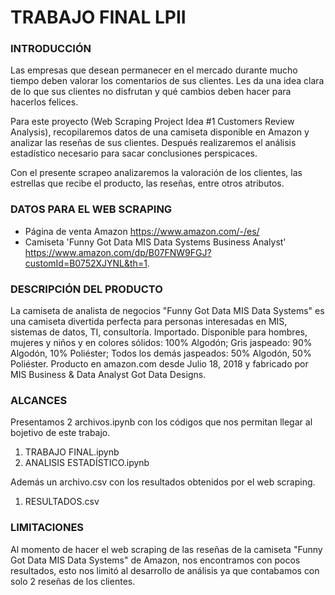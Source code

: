 # TRABAJO FINAL LPII

### INTRODUCCIÓN
Las empresas que desean permanecer en el mercado durante mucho tiempo deben valorar los comentarios de sus clientes. Les da una idea clara de lo que sus clientes no disfrutan y qué cambios deben hacer para hacerlos felices.


Para este proyecto (Web Scraping Project Idea #1 Customers Review Analysis), recopilaremos datos de una camiseta disponible en Amazon y analizar las reseñas de sus clientes. Después realizaremos el análisis estadístico necesario para sacar conclusiones perspicaces.


Con el presente scrapeo analizaremos la valoración de los clientes, las estrellas que recibe el producto, las reseñas, entre otros atributos.

### DATOS PARA EL WEB SCRAPING 

- Página de venta Amazon https://www.amazon.com/-/es/
- Camiseta 'Funny Got Data MIS Data Systems Business Analyst' https://www.amazon.com/dp/B07FNW9FGJ?customId=B0752XJYNL&th=1.

### DESCRIPCIÓN DEL PRODUCTO
La camiseta de analista de negocios "Funny Got Data MIS Data Systems" es una camiseta divertida perfecta para personas interesadas en MIS, sistemas de datos, TI, consultoría. Importado. Disponible para hombres, mujeres y niños y en colores sólidos: 100% Algodón; Gris jaspeado: 90% Algodón, 10% Poliéster; Todos los demás jaspeados: 50% Algodón, 50% Poliéster. Producto en amazon.com desde Julio 18, 2018 y fabricado por MIS Business & Data Analyst Got Data Designs.
### ALCANCES
Presentamos 2 archivos.ipynb con los códigos que nos permitan llegar al bojetivo de este trabajo.
1. TRABAJO FINAL.ipynb
2. ANALISIS ESTADÍSTICO.ipynb

Además un archivo.csv con los resultados obtenidos por el web scraping.
1. RESULTADOS.csv

### LIMITACIONES
Al momento de hacer el web scraping de las reseñas de la camiseta "Funny Got Data MIS Data Systems" de Amazon, nos encontramos con pocos resultados, esto nos limitó al desarrollo de análisis ya que contabamos con solo 2 reseñas de los clientes.
